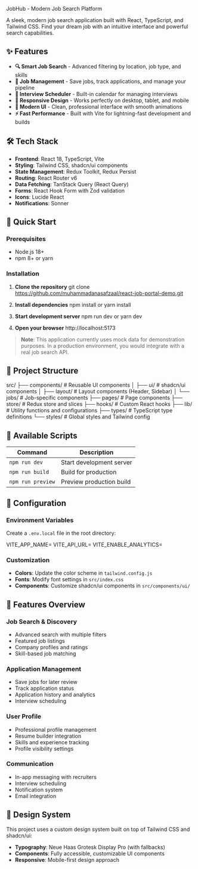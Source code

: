 JobHub - Modern Job Search Platform 

A sleek, modern job search application built with React, TypeScript, and Tailwind CSS. Find your dream job with an intuitive interface and powerful search capabilities.


## ✨ Features

- **🔍 Smart Job Search** - Advanced filtering by location, job type, and skills
- **💼 Job Management** - Save jobs, track applications, and manage your pipeline
- **📅 Interview Scheduler** - Built-in calendar for managing interviews
- **📱 Responsive Design** - Works perfectly on desktop, tablet, and mobile
- **🎨 Modern UI** - Clean, professional interface with smooth animations
- **⚡ Fast Performance** - Built with Vite for lightning-fast development and builds

## 🛠️ Tech Stack

- **Frontend**: React 18, TypeScript, Vite
- **Styling**: Tailwind CSS, shadcn/ui components
- **State Management**: Redux Toolkit, Redux Persist
- **Routing**: React Router v6
- **Data Fetching**: TanStack Query (React Query)
- **Forms**: React Hook Form with Zod validation
- **Icons**: Lucide React
- **Notifications**: Sonner

## 🚀 Quick Start

### Prerequisites

- Node.js 18+
- npm 8+ or yarn

### Installation

1. **Clone the repository**
   git clone https://github.com/muhammadanasafzaal/react-job-portal-demo.git

2. **Install dependencies**
   npm install
   or
   yarn install

3. **Start development server**
   npm run dev
   or
   yarn dev

4. **Open your browser**
   http://localhost:5173

> **Note**: This application currently uses mock data for demonstration purposes. In a production environment, you would integrate with a real job search API.

## 📁 Project Structure

src/
├── components/          # Reusable UI components
│   ├── ui/             # shadcn/ui components
│   ├── layout/         # Layout components (Header, Sidebar)
│   └── jobs/           # Job-specific components
├── pages/              # Page components
├── store/              # Redux store and slices
├── hooks/              # Custom React hooks
├── lib/                # Utility functions and configurations
├── types/              # TypeScript type definitions
└── styles/             # Global styles and Tailwind config

## 🎯 Available Scripts

| Command | Description |
|---------|-------------|
| `npm run dev` | Start development server |
| `npm run build` | Build for production |
| `npm run preview` | Preview production build |

## 🔧 Configuration

### Environment Variables

Create a `.env.local` file in the root directory:

VITE_APP_NAME=
VITE_API_URL=
VITE_ENABLE_ANALYTICS=

### Customization

- **Colors**: Update the color scheme in `tailwind.config.js`
- **Fonts**: Modify font settings in `src/index.css`
- **Components**: Customize shadcn/ui components in `src/components/ui/`

## 📱 Features Overview

### Job Search & Discovery
- Advanced search with multiple filters
- Featured job listings
- Company profiles and ratings
- Skill-based job matching

### Application Management
- Save jobs for later review
- Track application status
- Application history and analytics
- Interview scheduling

### User Profile
- Professional profile management
- Resume builder integration
- Skills and experience tracking
- Profile visibility settings

### Communication
- In-app messaging with recruiters
- Interview scheduling
- Notification system
- Email integration

## 🎨 Design System

This project uses a custom design system built on top of Tailwind CSS and shadcn/ui:

- **Typography**: Neue Haas Grotesk Display Pro (with fallbacks)
- **Components**: Fully accessible, customizable UI components
- **Responsive**: Mobile-first design approach
